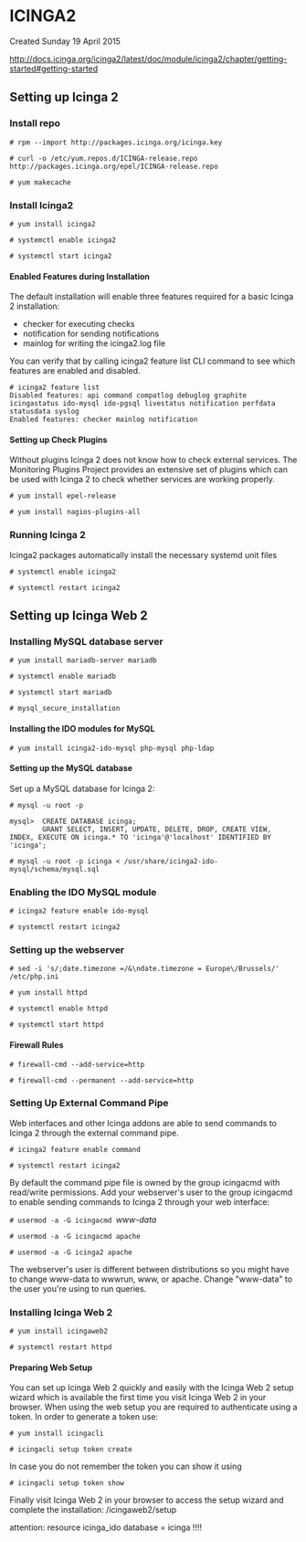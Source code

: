 # ICINGA2
Created Sunday 19 April 2015

<http://docs.icinga.org/icinga2/latest/doc/module/icinga2/chapter/getting-started#getting-started>

Setting up Icinga 2
-------------------

### Install repo

``# rpm --import http://packages.icinga.org/icinga.key``

``# curl -o /etc/yum.repos.d/ICINGA-release.repo http://packages.icinga.org/epel/ICINGA-release.repo``

``# yum makecache``

### Install Icinga2

``# yum install icinga2``

``# systemctl enable icinga2``

``# systemctl start icinga2``

#### Enabled Features during Installation
The default installation will enable three features required for a basic Icinga 2 installation:


* checker for executing checks
* notification for sending notifications
* mainlog for writing the icinga2.log file


You can verify that by calling icinga2 feature list CLI command to see which features are enabled and disabled.

	# icinga2 feature list
	Disabled features: api command compatlog debuglog graphite icingastatus ido-mysql ido-pgsql livestatus notification perfdata statusdata syslog
	Enabled features: checker mainlog notification


#### Setting up Check Plugins
Without plugins Icinga 2 does not know how to check external services. The Monitoring Plugins Project provides an extensive set of plugins which can be used with Icinga 2 to check whether services are working properly.

``# yum install epel-release``

``# yum install nagios-plugins-all``

### Running Icinga 2
Icinga2 packages automatically install the necessary systemd unit files

``# systemctl enable icinga2``

``# systemctl restart icinga2``

Setting up Icinga Web 2
-----------------------

### Installing MySQL database server

``# yum install mariadb-server mariadb ``

``# systemctl enable mariadb``

``# systemctl start mariadb``

``# mysql_secure_installation``

#### Installing the IDO modules for MySQL

``# yum install icinga2-ido-mysql php-mysql php-ldap``

#### Setting up the MySQL database

Set up a MySQL database for Icinga 2:

``# mysql -u root -p``

	mysql>  CREATE DATABASE icinga;
			GRANT SELECT, INSERT, UPDATE, DELETE, DROP, CREATE VIEW, INDEX, EXECUTE ON icinga.* TO 'icinga'@'localhost' IDENTIFIED BY 'icinga';


``# mysql -u root -p icinga < /usr/share/icinga2-ido-mysql/schema/mysql.sql``

### Enabling the IDO MySQL module

``# icinga2 feature enable ido-mysql``

``# systemctl restart icinga2``

### Setting up the webserver

``# sed -i 's/;date.timezone =/&\ndate.timezone = Europe\/Brussels/' /etc/php.ini``

``# yum install httpd``

``# systemctl enable httpd``

``# systemctl start httpd``

#### Firewall Rules

``# firewall-cmd --add-service=http``

``# firewall-cmd --permanent --add-service=http``

### Setting Up External Command Pipe
Web interfaces and other Icinga addons are able to send commands to Icinga 2 through the external command pipe.

``# icinga2 feature enable command``

``# systemctl restart icinga2``

By default the command pipe file is owned by the group icingacmd with read/write permissions. Add your webserver's user to the group icingacmd to enable sending commands to Icinga 2 through your web interface:

``# usermod -a -G icingacmd ``*www-data*

``# usermod -a -G icingacmd apache``

``# usermod -a -G icinga2 apache``

The webserver's user is different between distributions so you might have to change www-data to wwwrun, www, or apache. Change "www-data" to the user you're using to run queries.

### Installing Icinga Web 2

``# yum install icingaweb2``

``# systemctl restart httpd``

#### Preparing Web Setup
You can set up Icinga Web 2 quickly and easily with the Icinga Web 2 setup wizard which is available the first time you visit Icinga Web 2 in your browser. When using the web setup you are required to authenticate using a token. In order to generate a token use:

``# yum install icingacli``

``# icingacli setup token create``

In case you do not remember the token you can show it using

``# icingacli setup token show``

Finally visit Icinga Web 2 in your browser to access the setup wizard and complete the installation: /icingaweb2/setup

attention: resource icinga_ido database = icinga !!!!



